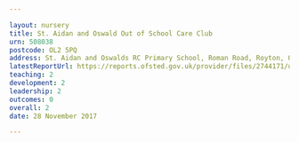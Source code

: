 ```yaml
---

layout: nursery
title: St. Aidan and Oswald Out of School Care Club
urn: 508038
postcode: OL2 5PQ
address: St. Aidan and Oswalds RC Primary School, Roman Road, Royton, Oldham, Lancashire, OL2 5PQ
latestReportUrl: https://reports.ofsted.gov.uk/provider/files/2744171/urn/508038.pdf
teaching: 2
development: 2
leadership: 2
outcomes: 0
overall: 2
date: 28 November 2017

---
```

